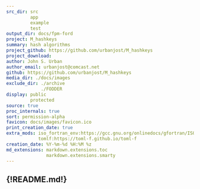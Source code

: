 ```yaml
---
src_dir: src
         app
         example
         test
output_dir: docs/fpm-ford
project: M_hashkeys
summary: hash algorithms
project_github: https://github.com/urbanjost/M_hashkeys
project_download:
author: John S. Urban
author_email: urbanjost@comcast.net
github: https://github.com/urbanjost/M_hashkeys
media_dir: ./docs/images
exclude_dir: ./archive
             ./FODDER
display: public
         protected
source: true
proc_internals: true
sort: permission-alpha
favicon: docs/images/favicon.ico
print_creation_date: true
extra_mods: iso_fortran_env:https://gcc.gnu.org/onlinedocs/gfortran/ISO_005fFORTRAN_005fENV.html
            tomlf:https://toml-f.github.io/toml-f
creation_date: %Y-%m-%d %H:%M %z
md_extensions: markdown.extensions.toc
               markdown.extensions.smarty
---
```

<!--
author_pic:
twitter:
website:
-->
{!README.md!}
---
